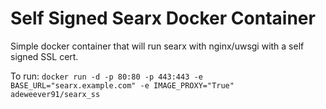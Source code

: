 # Self Signed Searx Docker Container

Simple docker container that will run searx with nginx/uwsgi with a self signed SSL cert.

To run: `docker run -d -p 80:80 -p 443:443 -e BASE_URL="searx.example.com" -e IMAGE_PROXY="True" adeweever91/searx_ss`
